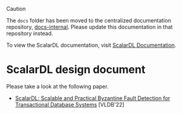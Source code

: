> [!CAUTION]
> 
> The `docs` folder has been moved to the centralized documentation repository, [docs-internal](https://github.com/scalar-labs/docs-internal). Please update this documentation in that repository instead.
> 
> To view the ScalarDL documentation, visit [ScalarDL Documentation](https://scalardl.scalar-labs.com/docs/).

# ScalarDL design document

Please take a look at the following paper.
* [ScalarDL: Scalable and Practical Byzantine Fault Detection for Transactional Database Systems](https://dl.acm.org/doi/abs/10.14778/3523210.3523212) [VLDB'22]
